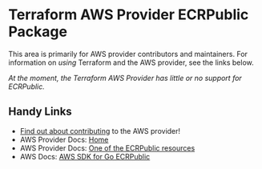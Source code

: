 # Terraform AWS Provider ECRPublic Package
<!-- markdownlint-disable MD026 -->
This area is primarily for AWS provider contributors and maintainers. For information on _using_ Terraform and the AWS provider, see the links below.


_At the moment, the Terraform AWS Provider has little or no support for ECRPublic._


## Handy Links
* [Find out about contributing](../../../docs/contributing) to the AWS provider!
* AWS Provider Docs: [Home](https://registry.terraform.io/providers/hashicorp/aws/latest/docs)
* AWS Provider Docs: [One of the ECRPublic resources](https://registry.terraform.io/providers/hashicorp/aws/latest/docs/resources/ecrpublic_repository)
* AWS Docs: [AWS SDK for Go ECRPublic](https://docs.aws.amazon.com/sdk-for-go/api/service/ecrpublic/)
